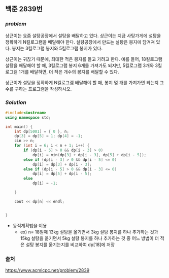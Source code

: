 ## 백준 2839번

### ***problem***
상근이는 요즘 설탕공장에서 설탕을 배달하고 있다. 상근이는 지금 사탕가게에 설탕을 정확하게 N킬로그램을 배달해야 한다. 설탕공장에서 만드는 설탕은 봉지에 담겨져 있다. 봉지는 3킬로그램 봉지와 5킬로그램 봉지가 있다.

상근이는 귀찮기 때문에, 최대한 적은 봉지를 들고 가려고 한다. 예를 들어, 18킬로그램 설탕을 배달해야 할 때, 3킬로그램 봉지 6개를 가져가도 되지만, 5킬로그램 3개와 3킬로그램 1개를 배달하면, 더 적은 개수의 봉지를 배달할 수 있다.

상근이가 설탕을 정확하게 N킬로그램 배달해야 할 때, 봉지 몇 개를 가져가면 되는지 그 수를 구하는 프로그램을 작성하시오.

### ***Solution***

```c++
#include<iostream>
using namespace std;

int main() {
	int dp[5001] = { 0 }, n;
	dp[3] = dp[5] = 1; dp[4] = -1;
	cin >> n;
	for (int i = 6; i < n + 1; i++) {
		if (dp[i - 5] > 0 && dp[i - 3] > 0)
			dp[i] = min(dp[3] + dp[i - 3], dp[5] + dp[i - 5]);
		else if (dp[i - 3] > 0 && dp[i - 5] <= 0)
			dp[i] = dp[3] + dp[i - 3];
		else if (dp[i - 5] > 0 && dp[i - 3] <= 0)
			dp[i] = dp[5] + dp[i - 5];
		else
			dp[i] = -1;

	}

	cout << dp[n] << endl;


}

```
- 동적계획법을 이용
    - ex) n= 18일때 13kg 설탕을 옮기면서 3kg 설탕 봉지를 하나 추가하는 것과 15kg 설탕을 옮기면서 5kg 설탕 봉지를 하나 추가하는 것 중 어느 방법이 더 적은 설탕 봉지를 옮기는지를 비교하여 dp[18]에 저장


### 출처
https://www.acmicpc.net/problem/2839